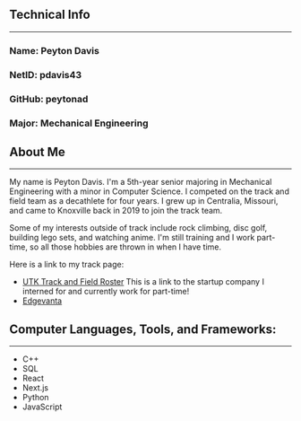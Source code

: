 ## Technical Info
---

### Name: Peyton Davis
### NetID: pdavis43
### GitHub: peytonad
### Major: Mechanical Engineering

## About Me
---
My name is Peyton Davis. I'm a 5th-year senior majoring in Mechanical Engineering with a minor in Computer Science. I competed on the track and field team as a decathlete for four years. I grew up in Centralia, Missouri, and came to Knoxville back in 2019 to join the track team.

Some of my interests outside of track include rock climbing, disc golf, building lego sets, and watching anime. I'm still training and I work part-time, so all those hobbies are thrown in when I have time.

Here is a link to my track page:
- [UTK Track and Field Roster](https://utsports.com/sports/track-and-field/roster/peyton-davis/18054)
This is a link to the startup company I interned for and currently work for part-time!
- [Edgevanta](https://www.edgevanta.io/)

## Computer Languages, Tools, and Frameworks:
---
- C++
- SQL
- React
- Next.js
- Python
- JavaScript
